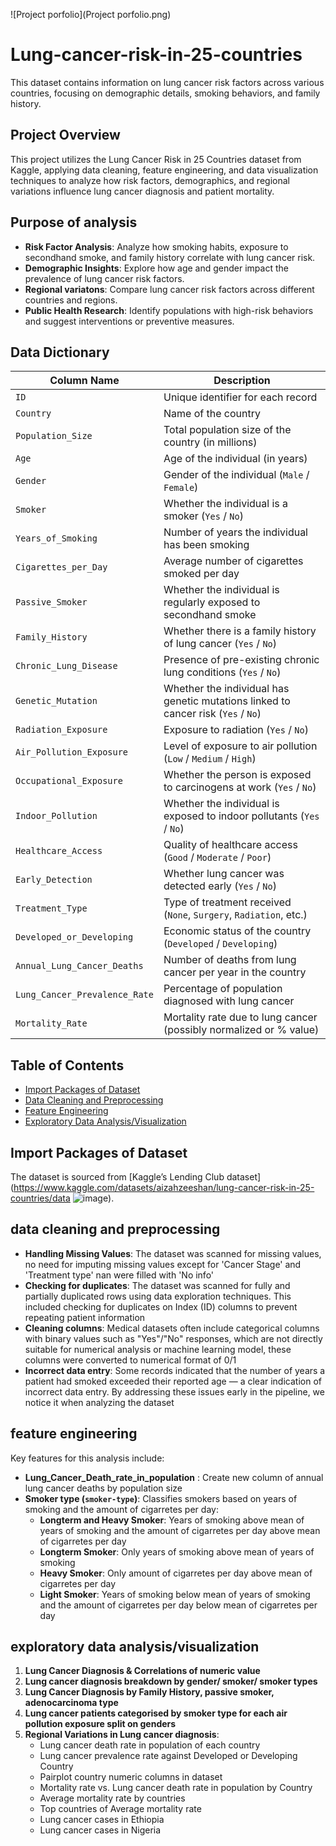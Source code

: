 ![Project porfolio](Project porfolio.png)


# Lung-cancer-risk-in-25-countries

This dataset contains information on lung cancer risk factors across various countries, focusing on demographic details, smoking behaviors, and family history.
## Project Overview

This project utilizes the Lung Cancer Risk in 25 Countries dataset from Kaggle, applying data cleaning, feature engineering, and data visualization techniques to analyze how risk factors, demographics, and regional variations influence lung cancer diagnosis and patient mortality.
## Purpose of analysis

- **Risk Factor Analysis**: Analyze how smoking habits, exposure to secondhand smoke, and family history correlate with lung cancer risk.  
- **Demographic Insights**: Explore how age and gender impact the prevalence of lung cancer risk factors.
- **Regional variatons**: Compare lung cancer risk factors across different countries and regions.    
- **Public Health Research**: Identify populations with high-risk behaviors and suggest interventions or preventive measures.

## Data Dictionary

| Column Name                      | Description                                                                 |
|----------------------------------|-----------------------------------------------------------------------------|
| `ID`                             | Unique identifier for each record                                           |
| `Country`                        | Name of the country                                                         |
| `Population_Size`               | Total population size of the country (in millions)                         |
| `Age`                            | Age of the individual (in years)                                            |
| `Gender`                         | Gender of the individual (`Male` / `Female`)                                |
| `Smoker`                         | Whether the individual is a smoker (`Yes` / `No`)                           |
| `Years_of_Smoking`              | Number of years the individual has been smoking                             |
| `Cigarettes_per_Day`           | Average number of cigarettes smoked per day                                 |
| `Passive_Smoker`                | Whether the individual is regularly exposed to secondhand smoke             |
| `Family_History`                | Whether there is a family history of lung cancer (`Yes` / `No`)             |
| `Chronic_Lung_Disease`         | Presence of pre-existing chronic lung conditions (`Yes` / `No`)             |
| `Genetic_Mutation`             | Whether the individual has genetic mutations linked to cancer risk (`Yes` / `No`) |
| `Radiation_Exposure`           | Exposure to radiation (`Yes` / `No`)                                        |
| `Air_Pollution_Exposure`       | Level of exposure to air pollution (`Low` / `Medium` / `High`)              |
| `Occupational_Exposure`        | Whether the person is exposed to carcinogens at work (`Yes` / `No`)         |
| `Indoor_Pollution`             | Whether the individual is exposed to indoor pollutants (`Yes` / `No`)       |
| `Healthcare_Access`            | Quality of healthcare access (`Good` / `Moderate` / `Poor`)                 |
| `Early_Detection`              | Whether lung cancer was detected early (`Yes` / `No`)                       |
| `Treatment_Type`               | Type of treatment received (`None`, `Surgery`, `Radiation`, etc.)           |
| `Developed_or_Developing`      | Economic status of the country (`Developed` / `Developing`)                 |
| `Annual_Lung_Cancer_Deaths`    | Number of deaths from lung cancer per year in the country                   |
| `Lung_Cancer_Prevalence_Rate` | Percentage of population diagnosed with lung cancer                         |
| `Mortality_Rate`               | Mortality rate due to lung cancer (possibly normalized or % value)          |

## Table of Contents

- [Import Packages of Dataset](#dataset)
- [Data Cleaning and Preprocessing](#data-cleaning-and-preprocessing)
- [Feature Engineering](#feature-engineering)
- [Exploratory Data Analysis/Visualization](#exploratory-data-analysis/Visualization)

## Import Packages of Dataset

The dataset is sourced from [Kaggle’s Lending Club dataset](https://www.kaggle.com/datasets/aizahzeeshan/lung-cancer-risk-in-25-countries/data
![image](https://github.com/user-attachments/assets/5898967e-162e-48fc-a34e-b63b50b1bea1)).

## data cleaning and preprocessing

- **Handling Missing Values**: The dataset was scanned for missing values, no need for imputing missing values except for 'Cancer Stage' and 'Treatment type' nan were filled with 'No info'
- **Checking for duplicates**: The dataset was scanned for fully and partially duplicated rows using data exploration techniques. This included checking for duplicates on Index (ID) columns to prevent repeating patient information
- **Cleaning columns**: Medical datasets often include categorical columns with binary values such as "Yes"/"No" responses, which are not directly suitable for numerical analysis or machine learning model, these columns were converted to numerical format of 0/1
- **Incorrect data entry**: Some records indicated that the number of years a patient had smoked exceeded their reported age — a clear indication of incorrect data entry. By addressing these issues early in the pipeline, we notice it when analyzing the dataset

## feature engineering

Key features for this analysis include:

- **Lung_Cancer_Death_rate_in_population** : Create new column of annual lung cancer deaths by population size
- **Smoker type (`smoker-type`)**: Classifies smokers based on years of smoking and the amount of cigarretes per day:
  - **Longterm and Heavy Smoker**: Years of smoking above mean of years of smoking and the amount of cigarretes per day above mean of cigarretes per day
  - **Longterm Smoker**: Only years of smoking above mean of years of smoking 
  - **Heavy Smoker**: Only amount of cigarretes per day above mean of cigarretes per day
  - **Light Smoker**: Years of smoking below mean of years of smoking and the amount of cigarretes per day below mean of cigarretes per day

## exploratory data analysis/visualization

1. **Lung Cancer Diagnosis & Correlations of numeric value**
2. **Lung cancer diagnosis breakdown by gender/ smoker/ smoker types**
3. **Lung Cancer Diagnosis by Family History, passive smoker, adenocarcinoma type**
4. **Lung cancer patients categorised by smoker type for each air pollution exposure split on genders**
5. **Regional Variations in Lung cancer diagnosis**:
   - Lung cancer death rate in population of each country
   - Lung cancer prevalence rate against Developed or Developing Country
   - Pairplot country numeric columns in dataset
   - Mortality rate vs. Lung cancer death rate in population by Country
   - Average mortality rate by countries
   - Top countries of Average mortality rate
   - Lung cancer cases in Ethiopia
   - Lung cancer cases in Nigeria    









   
